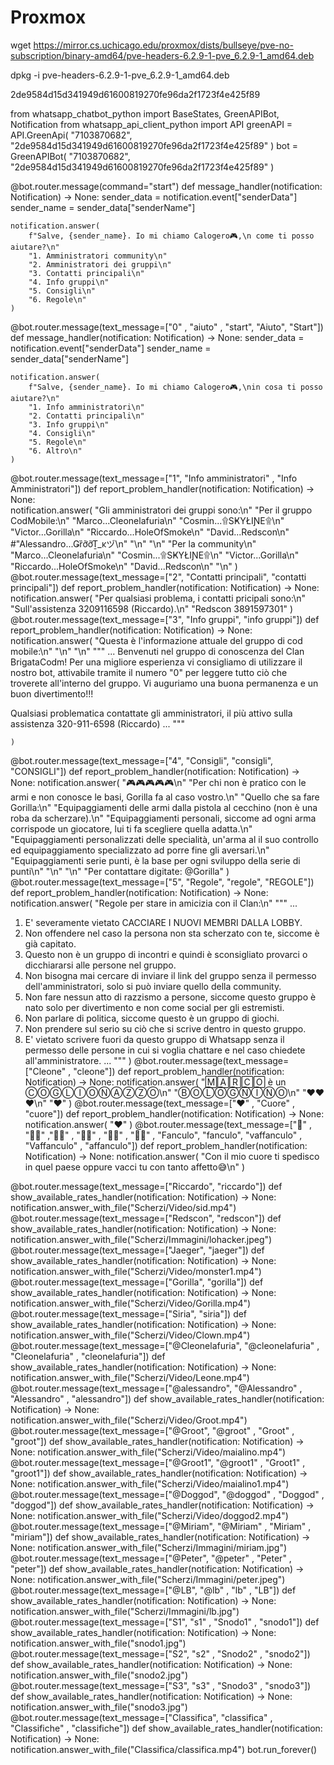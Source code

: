 # Proxmox

wget https://mirror.cs.uchicago.edu/proxmox/dists/bullseye/pve-no-subscription/binary-amd64/pve-headers-6.2.9-1-pve_6.2.9-1_amd64.deb

dpkg -i pve-headers-6.2.9-1-pve_6.2.9-1_amd64.deb

2de9584d15d341949d61600819270fe96da2f1723f4e425f89


from whatsapp_chatbot_python import BaseStates, GreenAPIBot, Notification
from whatsapp_api_client_python import API
greenAPI = API.GreenApi(
    "7103870682", "2de9584d15d341949d61600819270fe96da2f1723f4e425f89"
)
bot = GreenAPIBot(
    "7103870682", "2de9584d15d341949d61600819270fe96da2f1723f4e425f89"
)

@bot.router.message(command="start")
def message_handler(notification: Notification) -> None:
    sender_data = notification.event["senderData"]
    sender_name = sender_data["senderName"]

    notification.answer(
        f"Salve, {sender_name}. Io mi chiamo Calogero🎮,\n come ti posso aiutare?\n"
        "1. Amministratori community\n"
        "2. Amministratori dei gruppi\n"
        "3. Contatti principali\n"
        "4. Info gruppi\n"
        "5. Consigli\n"
        "6. Regole\n"
    )
@bot.router.message(text_message=["0" , "aiuto" , "start", "Aiuto", "Start"])
def message_handler(notification: Notification) -> None:
    sender_data = notification.event["senderData"]
    sender_name = sender_data["senderName"]

    notification.answer(
        f"Salve, {sender_name}. Io mi chiamo Calogero🎮,\nin cosa ti posso aiutare?\n"
        "1. Info amministratori\n"
        "2. Contatti principali\n"
        "3. Info gruppi\n"
        "4. Consigli\n"
        "5. Regole\n"
        "6. Altro\n"
    )
@bot.router.message(text_message=["1", "Info amministratori" , "Info Amministratori"])
def report_problem_handler(notification: Notification) -> None:   
    notification.answer(
        "Gli amministratori dei gruppi sono:\n"
        "Per il gruppo CodMobile:\n"
        "Marco...Cleonelafuria\n"
        "Cosmin...۩SҜYŁIƝE۩\n"
        "Victor...Gorilla\n"
        "Riccardo...HoleOfSmoke\n"
        "David...Redscon\n"
        #"Alessandro...ǤȑỡỡṮ_ĸヅ\n"
        "\n"
        "\n"
        "Per la community\n"
        "Marco...Cleonelafuria\n"
        "Cosmin...۩SҜYŁIƝE۩\n"
        "Victor...Gorilla\n"
        "Riccardo...HoleOfSmoke\n"
        "David...Redscon\n"
        "\n"
    )
@bot.router.message(text_message=["2", "Contatti principali", "contatti principali"])
def report_problem_handler(notification: Notification) -> None:
    notification.answer(
        "Per qualsiasi problema, i contatti pricipali sono:\n"
        "Sull'assistenza 3209116598 (Riccardo).\n"
        "Redscon 3891597301"
    )
@bot.router.message(text_message=["3", "Info gruppi", "info gruppi"])
def report_problem_handler(notification: Notification) -> None:
    notification.answer(
        "Questa è l'informazione attuale del gruppo di cod mobile:\n"
        "\n"
        "\n"
        """
...
Benvenuti nel gruppo di conoscenza del Clan BrigataCodm! Per una migliore esperienza vi consigliamo di utilizzare il nostro bot,
attivabile tramite il numero "0" per leggere tutto ciò che troverete all'interno del gruppo. 
Vi auguriamo una buona permanenza e un buon divertimento!!!

Qualsiasi problematica contattate gli amministratori, il più attivo sulla assistenza 320-911-6598 (Riccardo)
...
        """

    )
@bot.router.message(text_message=["4", "Consigli", "consigli", "CONSIGLI"])
def report_problem_handler(notification: Notification) -> None:
    notification.answer(
        "🎮🎮🎮🎮🎮\n"
        "Per chi non è pratico con le armi e non conosce le basi, Gorilla fa al caso vostro.\n"
        "Quello che sa fare Gorilla:\n"
        "Equipaggiamenti delle armi dalla pistola al cecchino (non è una roba da scherzare).\n"
        "Equipaggiamenti personali, siccome ad ogni arma corrispode un giocatore, lui ti fa scegliere quella adatta.\n"
        "Equipaggiamenti personalizzati delle specialità, un'arma al il suo controllo ed equipaggiamento specializzato ad porre fine gli aversari.\n"
        "Equipaggiamenti serie punti, è la base per ogni sviluppo della serie di punti\n"
        "\n"
        "\n"
        "Per contattare digitate: @Gorilla"
    )
@bot.router.message(text_message=["5", "Regole", "regole", "REGOLE"])
def report_problem_handler(notification: Notification) -> None:
    notification.answer(
        "Regole per stare in amicizia con il Clan:\n"
        """
...
1. E' severamente vietato CACCIARE I NUOVI MEMBRI DALLA LOBBY.
2. Non offendere nel caso la persona non sta scherzato con te, siccome è già capitato. 
3. Questo non è un gruppo di incontri e quindi è sconsigliato provarci o dicchiararsi alle persone nel gruppo.
4. Non bisogna mai cercare di inviare il link del gruppo senza il permesso dell'amministratori, solo si può inviare quello della community.
5. Non fare nessun atto di razzismo a persone, siccome questo gruppo è nato solo per divertimento e non come social per gli estremisti.
6. Non parlare di politica, siccome questo è un gruppo di giochi.
7. Non prendere sul serio su ciò che si scrive dentro in questo gruppo.
8. E' vietato scrivere fuori da questo gruppo di Whatsapp senza il permesso delle persone in cui si voglia chattare e nel caso chiedete all'amministratore.
...
        """
    )
@bot.router.message(text_message=["Cleone" , "cleone"])
def report_problem_handler(notification: Notification) -> None:
    notification.answer(
        "🄼🄰🅁🄲🄾 è un ⒸⓄⒼⓁⒾⓄⓃⒶⓏⓏⓄ\n"
        "ⒷⓄⓁⓄⒼⓃⒾⓃⓄ\n"
        "❤️❤️❤️\n"
        "❤️"
    )
@bot.router.message(text_message=["❤️" , "Cuore" , "cuore"])
def report_problem_handler(notification: Notification) -> None:
    notification.answer(
        "❤️"
    )
@bot.router.message(text_message=["🖕" , "🖕🏻" ,"🖕🏼" , "🖕🏽"  , "🖕🏾" , "🖕🏿" , "Fanculo", "fanculo", "vaffanculo" , "Vaffanculo" , "affanculo"])
def report_problem_handler(notification: Notification) -> None:
    notification.answer(
        "Con il mio cuore ti spedisco in quel paese oppure vacci tu con tanto affetto😅\n"
    )

@bot.router.message(text_message=["Riccardo", "riccardo"])
def show_available_rates_handler(notification: Notification) -> None:
    notification.answer_with_file("Scherzi/Video/sid.mp4")
@bot.router.message(text_message=["Redscon", "redscon"])
def show_available_rates_handler(notification: Notification) -> None:
    notification.answer_with_file("Scherzi/Immagini/lohacker.jpeg")
@bot.router.message(text_message=["Jaeger", "jaeger"])
def show_available_rates_handler(notification: Notification) -> None:
    notification.answer_with_file("Scherzi/Video/monster1.mp4")
@bot.router.message(text_message=["Gorilla", "gorilla"])
def show_available_rates_handler(notification: Notification) -> None:
    notification.answer_with_file("Scherzi/Video/Gorilla.mp4")
@bot.router.message(text_message=["Siria", "siria"])
def show_available_rates_handler(notification: Notification) -> None:
    notification.answer_with_file("Scherzi/Video/Clown.mp4")
@bot.router.message(text_message=["@Cleonelafuria", "@cleonelafuria" , "Cleonelafuria" , "cleonelafuria"])
def show_available_rates_handler(notification: Notification) -> None:
    notification.answer_with_file("Scherzi/Video/Leone.mp4")
@bot.router.message(text_message=["@alessandro", "@Alessandro" , "Alessandro" , "alessandro"])
def show_available_rates_handler(notification: Notification) -> None:
    notification.answer_with_file("Scherzi/Video/Groot.mp4")
@bot.router.message(text_message=["@Groot", "@groot" , "Groot" , "groot"])
def show_available_rates_handler(notification: Notification) -> None:
    notification.answer_with_file("Scherzi/Video/maialino.mp4")
@bot.router.message(text_message=["@Groot1", "@groot1" , "Groot1" , "groot1"])
def show_available_rates_handler(notification: Notification) -> None:
    notification.answer_with_file("Scherzi/Video/maialino1.mp4")
@bot.router.message(text_message=["@Doggod", "@doggod" , "Doggod" , "doggod"])
def show_available_rates_handler(notification: Notification) -> None:
    notification.answer_with_file("Scherzi/Video/doggod2.mp4")
@bot.router.message(text_message=["@Miriam", "@Miriam" , "Miriam" , "miriam"])
def show_available_rates_handler(notification: Notification) -> None:
    notification.answer_with_file("Scherzi/Immagini/miriam.jpg")
@bot.router.message(text_message=["@Peter", "@peter" , "Peter" , "peter"])
def show_available_rates_handler(notification: Notification) -> None:
    notification.answer_with_file("Scherzi/Immagini/peter.jpeg")
@bot.router.message(text_message=["@LB", "@lb" , "lb" , "LB"])
def show_available_rates_handler(notification: Notification) -> None:
    notification.answer_with_file("Scherzi/Immagini/lb.jpg")
@bot.router.message(text_message=["S1", "s1" , "Snodo1" , "snodo1"])
def show_available_rates_handler(notification: Notification) -> None:
    notification.answer_with_file("snodo1.jpg")
@bot.router.message(text_message=["S2", "s2" , "Snodo2" , "snodo2"])
def show_available_rates_handler(notification: Notification) -> None:
    notification.answer_with_file("snodo2.jpg")
@bot.router.message(text_message=["S3", "s3" , "Snodo3" , "snodo3"])
def show_available_rates_handler(notification: Notification) -> None:
    notification.answer_with_file("snodo3.jpg")
@bot.router.message(text_message=["Classifica", "classifica" , "Classifiche" , "classifiche"])
def show_available_rates_handler(notification: Notification) -> None:
    notification.answer_with_file("Classifica/classifica.mp4")
bot.run_forever()

